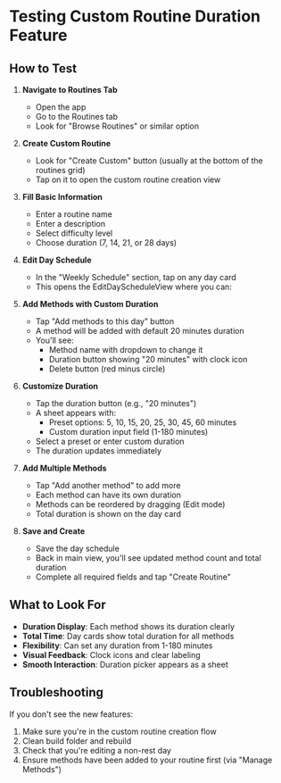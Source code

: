 # Testing Custom Routine Duration Feature

## How to Test

1. **Navigate to Routines Tab**
   - Open the app
   - Go to the Routines tab
   - Look for "Browse Routines" or similar option

2. **Create Custom Routine**
   - Look for "Create Custom" button (usually at the bottom of the routines grid)
   - Tap on it to open the custom routine creation view

3. **Fill Basic Information**
   - Enter a routine name
   - Enter a description
   - Select difficulty level
   - Choose duration (7, 14, 21, or 28 days)

4. **Edit Day Schedule**
   - In the "Weekly Schedule" section, tap on any day card
   - This opens the EditDayScheduleView where you can:

5. **Add Methods with Custom Duration**
   - Tap "Add methods to this day" button
   - A method will be added with default 20 minutes duration
   - You'll see:
     - Method name with dropdown to change it
     - Duration button showing "20 minutes" with clock icon
     - Delete button (red minus circle)

6. **Customize Duration**
   - Tap the duration button (e.g., "20 minutes")
   - A sheet appears with:
     - Preset options: 5, 10, 15, 20, 25, 30, 45, 60 minutes
     - Custom duration input field (1-180 minutes)
   - Select a preset or enter custom duration
   - The duration updates immediately

7. **Add Multiple Methods**
   - Tap "Add another method" to add more
   - Each method can have its own duration
   - Methods can be reordered by dragging (Edit mode)
   - Total duration is shown on the day card

8. **Save and Create**
   - Save the day schedule
   - Back in main view, you'll see updated method count and total duration
   - Complete all required fields and tap "Create Routine"

## What to Look For

- **Duration Display**: Each method shows its duration clearly
- **Total Time**: Day cards show total duration for all methods
- **Flexibility**: Can set any duration from 1-180 minutes
- **Visual Feedback**: Clock icons and clear labeling
- **Smooth Interaction**: Duration picker appears as a sheet

## Troubleshooting

If you don't see the new features:
1. Make sure you're in the custom routine creation flow
2. Clean build folder and rebuild
3. Check that you're editing a non-rest day
4. Ensure methods have been added to your routine first (via "Manage Methods")